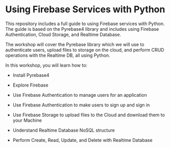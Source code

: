 # Using Firebase Services with Python
This repository includes a full guide to using Firebase services with Python. The guide is based on the Pyrebase4 library and includes using Firebase Authentication, Cloud Storage, and Realtime Database.   

The workshop will cover the Pyrebase library which we will use to authenticate users, upload files to storage on the cloud, and perform CRUD operations with the Realtime DB, all using Python.


In this workshop, you will learn how to:  

* Install Pyrebase4 

* Explore Firebase

* Use Firebase Authentication to manage users for an application

* Use Firebase Authentication to make users to sign up and sign in 

* Use Firebase Storage to upload files to the Cloud and download them to your Machine

* Understand Realtime Database NoSQL structure

* Perform Create, Read, Update, and Delete with Realtime Database
